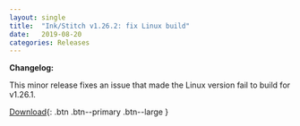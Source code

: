 ```yaml
---
layout: single
title:  "Ink/Stitch v1.26.2: fix Linux build"
date:   2019-08-20
categories: Releases
---
```

**Changelog:**

This minor release fixes an issue that made the Linux version fail to build
for v1.26.1.

[Download](https://github.com/inkstitch/inkstitch/releases/tag/v1.26.2){: .btn .btn--primary .btn--large }
